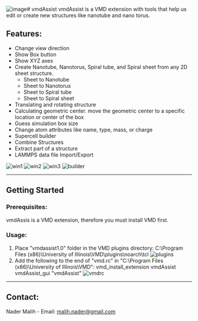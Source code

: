 ![image](https://github.com/n-malih/vmdAssist/assets/131417595/828d5815-59b0-463e-8db0-e7100b0c425c)# vmdAssist
vmdAssist is a VMD extension with tools that help us edit or create new structures like nanotube and nano torus.


## Features:
- Change view direction
- Show Box button
- Show XYZ axes
- Create Nanotube, Nanotorus, Spiral tube, and Spiral sheet from any 2D sheet structure.
    + Sheet to Nanotube
    + Sheet to Nanotorus
    + Sheet to Spiral tube
    + Sheet to Spiral sheet
- Translating and rotating structure
- Calculating geometric center. move the geometric center to a specific location or center of the box
- Guess simulation box size
- Change atom attributes like name, type, mass, or charge
- Supercell builder
- Combine Structures
- Extract part of a structure
- LAMMPS data file Import/Export

![win1](https://iili.io/HZ26O3x.png)
![win2](https://iili.io/HZ26eYQ.png)
![win3](https://iili.io/HZ26kvV.png)
![builder](https://iili.io/HZ26LaR.png)


------------------------------------------------------------------
## Getting Started
### Prerequisites:
vmdAssis is a VMD extension, therefore you must install VMD first.

### Usage:
1) Place "vmdassist1.0" folder in the VMD plugins directory:
  C:\Program Files (x86)\University of Illinois\VMD\plugins\noarch\tcl
  ![plugins](https://iili.io/HZ2LLiX.png)
2) Add the following to the end of "vmd.rc" in "C:\Program Files (x86)\University of Illinois\VMD":
   vmd_install_extension vmdAssist vmdAssist_gui "vmdAssist"
   ![vmdrc](https://iili.io/HZ3dye1.png)


------------------------------------------------------------------
## Contact:
Nader Malih - Email: malih.nader@gmail.com

